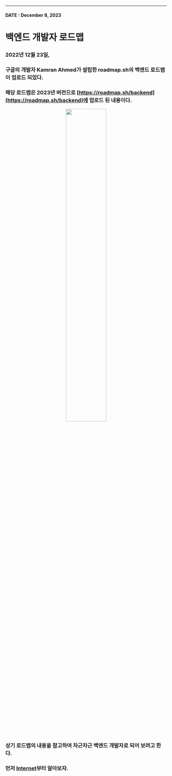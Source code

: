 <!-- 제목 -->


---
<!-- 작업일자 -->
#### DATE : December 8, 2023

<!-- 제목 -->
백엔드 개발자 로드맵
===
<!-- 내용 -->
### 2022년 12월 23일,
### 구글의 개발자 Kamran Ahmed가 설립한 roadmap.sh의 백엔드 로드맵이 업로드 되었다.
### 해당 로드맵은 2023년 버전으로 [https://roadmap.sh/backend](https://roadmap.sh/backend)에 업로드 된 내용이다.
<center><img src="https://pbs.twimg.com/media/FkqyZ5JWYAIDOZn?format=jpg&name=4096x4096" width="50%" height="50%"></center>

### 상기 로드맵의 내용을 참고하여 차근차근 백엔드 개발자로 되어 보려고 한다.
### 먼저 [Internet]()부터 알아보자.

<!-- 로드맵 이미지 -->

